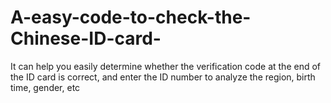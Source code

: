 # A-easy-code-to-check-the-Chinese-ID-card-
It can help you easily determine whether the verification code at the end of the ID card is correct, and enter the ID number to analyze the region, birth time, gender, etc
